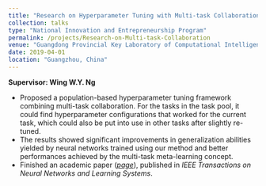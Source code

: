 ```yaml
---
title: "Research on Hyperparameter Tuning with Multi-task Collaboration"
collection: talks
type: "National Innovation and Entrepreneurship Program"
permalink: /projects/Research-on-Multi-task-Collaboration
venue: "Guangdong Provincial Key Laboratory of Computational Intelligence"
date: 2019-04-01
location: "Guangzhou, China"
---
```


**Supervisor: Wing W.Y. Ng**

* Proposed a population-based hyperparameter tuning framework combining multi-task collaboration. For the tasks in the task pool, it could find hyperparameter configurations that worked for the current task, which could also be put into use in other tasks after slightly re-tuned.
* The results showed significant improvements in generalization abilities yielded by neural networks trained using our method and better performances achieved by the multi-task meta-learning concept.
* Finished an academic paper ([*page*](https://wendili.org/publication/2022TNNLS-Multi-task-Collaborative-Hyperparameter-Tuning)), published in *IEEE Transactions on Neural Networks and Learning Systems*.